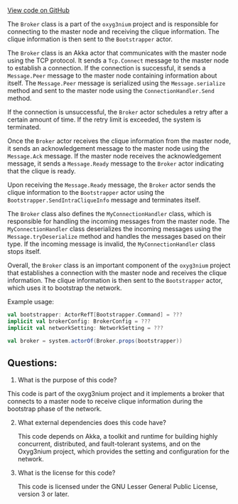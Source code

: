 [View code on GitHub](https://github.com/oxyg3nium/oxyg3nium/flow/src/main/scala/org/oxyg3nium/flow/network/bootstrap/Broker.scala)

The `Broker` class is a part of the `oxyg3nium` project and is responsible for connecting to the master node and receiving the clique information. The clique information is then sent to the `Bootstrapper` actor. 

The `Broker` class is an Akka actor that communicates with the master node using the TCP protocol. It sends a `Tcp.Connect` message to the master node to establish a connection. If the connection is successful, it sends a `Message.Peer` message to the master node containing information about itself. The `Message.Peer` message is serialized using the `Message.serialize` method and sent to the master node using the `ConnectionHandler.Send` method. 

If the connection is unsuccessful, the `Broker` actor schedules a retry after a certain amount of time. If the retry limit is exceeded, the system is terminated. 

Once the `Broker` actor receives the clique information from the master node, it sends an acknowledgement message to the master node using the `Message.Ack` message. If the master node receives the acknowledgement message, it sends a `Message.Ready` message to the `Broker` actor indicating that the clique is ready. 

Upon receiving the `Message.Ready` message, the `Broker` actor sends the clique information to the `Bootstrapper` actor using the `Bootstrapper.SendIntraCliqueInfo` message and terminates itself. 

The `Broker` class also defines the `MyConnectionHandler` class, which is responsible for handling the incoming messages from the master node. The `MyConnectionHandler` class deserializes the incoming messages using the `Message.tryDeserialize` method and handles the messages based on their type. If the incoming message is invalid, the `MyConnectionHandler` class stops itself. 

Overall, the `Broker` class is an important component of the `oxyg3nium` project that establishes a connection with the master node and receives the clique information. The clique information is then sent to the `Bootstrapper` actor, which uses it to bootstrap the network. 

Example usage:

```scala
val bootstrapper: ActorRefT[Bootstrapper.Command] = ???
implicit val brokerConfig: BrokerConfig = ???
implicit val networkSetting: NetworkSetting = ???

val broker = system.actorOf(Broker.props(bootstrapper))
```
## Questions: 
 1. What is the purpose of this code?
   
   This code is part of the oxyg3nium project and it implements a broker that connects to a master node to receive clique information during the bootstrap phase of the network.

2. What external dependencies does this code have?
   
   This code depends on Akka, a toolkit and runtime for building highly concurrent, distributed, and fault-tolerant systems, and on the Oxyg3nium project, which provides the setting and configuration for the network.

3. What is the license for this code?
   
   This code is licensed under the GNU Lesser General Public License, version 3 or later.